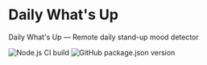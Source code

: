 # Daily What's Up
Daily What's Up — Remote daily stand-up mood detector

![Node.js CI build](https://github.com/aerabi/daily-whats-up/workflows/build/badge.svg)
![GitHub package.json version](https://img.shields.io/github/package-json/v/aerabi/daily-whats-up)
